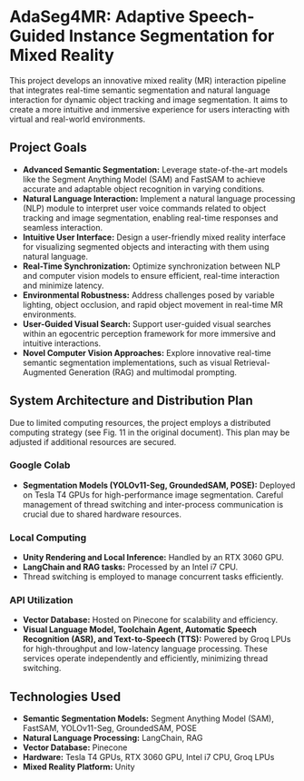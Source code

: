 # AdaSeg4MR: Adaptive Speech-Guided Instance Segmentation for Mixed Reality

This project develops an innovative mixed reality (MR) interaction pipeline that integrates real-time semantic segmentation and natural language interaction for dynamic object tracking and image segmentation.  It aims to create a more intuitive and immersive experience for users interacting with virtual and real-world environments.

## Project Goals

* **Advanced Semantic Segmentation:** Leverage state-of-the-art models like the Segment Anything Model (SAM) and FastSAM to achieve accurate and adaptable object recognition in varying conditions.
* **Natural Language Interaction:** Implement a natural language processing (NLP) module to interpret user voice commands related to object tracking and image segmentation, enabling real-time responses and seamless interaction.
* **Intuitive User Interface:** Design a user-friendly mixed reality interface for visualizing segmented objects and interacting with them using natural language.
* **Real-Time Synchronization:** Optimize synchronization between NLP and computer vision models to ensure efficient, real-time interaction and minimize latency.
* **Environmental Robustness:** Address challenges posed by variable lighting, object occlusion, and rapid object movement in real-time MR environments.
* **User-Guided Visual Search:** Support user-guided visual searches within an egocentric perception framework for more immersive and intuitive interactions.
* **Novel Computer Vision Approaches:** Explore innovative real-time semantic segmentation implementations, such as visual Retrieval-Augmented Generation (RAG) and multimodal prompting.

## System Architecture and Distribution Plan

Due to limited computing resources, the project employs a distributed computing strategy (see Fig. 11 in the original document).  This plan may be adjusted if additional resources are secured.

### Google Colab

* **Segmentation Models (YOLOv11-Seg, GroundedSAM, POSE):** Deployed on Tesla T4 GPUs for high-performance image segmentation.  Careful management of thread switching and inter-process communication is crucial due to shared hardware resources.

### Local Computing

* **Unity Rendering and Local Inference:** Handled by an RTX 3060 GPU.
* **LangChain and RAG tasks:** Processed by an Intel i7 CPU.
* Thread switching is employed to manage concurrent tasks efficiently.

### API Utilization

* **Vector Database:** Hosted on Pinecone for scalability and efficiency.
* **Visual Language Model, Toolchain Agent, Automatic Speech Recognition (ASR), and Text-to-Speech (TTS):** Powered by Groq LPUs for high-throughput and low-latency language processing. These services operate independently and efficiently, minimizing thread switching.

## Technologies Used

* **Semantic Segmentation Models:** Segment Anything Model (SAM), FastSAM, YOLOv11-Seg, GroundedSAM, POSE
* **Natural Language Processing:** LangChain, RAG
* **Vector Database:** Pinecone
* **Hardware:** Tesla T4 GPUs, RTX 3060 GPU, Intel i7 CPU, Groq LPUs
* **Mixed Reality Platform:** Unity

